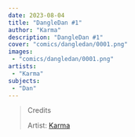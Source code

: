 ```yaml
---
date: 2023-08-04
title: "DangleDan #1"
author: "Karma"
description: "DangleDan #1"
cover: "comics/dangledan/0001.png"
images:
 - "comics/dangledan/0001.png"
artists:
 - "Karma"
subjects:
 - "Dan"
---
```

>Credits
>
>Artist: [Karma](https://twitter.com/Kristal_Karma)  
